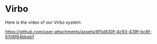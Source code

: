 # Virbo

Here is the video of our Virbo system:

https://github.com/user-attachments/assets/8f5d830f-4c93-439f-bc8f-6108f64bbeb1

<br>
<br>
